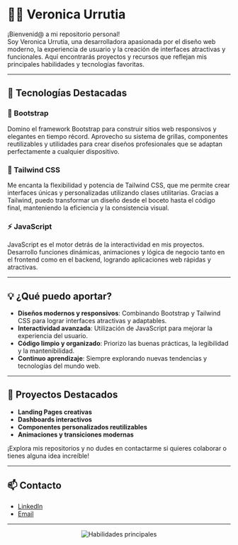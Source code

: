 # 👩‍💻 Veronica Urrutia

¡Bienvenid@ a mi repositorio personal!  
Soy Veronica Urrutia, una desarrolladora apasionada por el diseño web moderno, la experiencia de usuario y la creación de interfaces atractivas y funcionales. Aquí encontrarás proyectos y recursos que reflejan mis principales habilidades y tecnologías favoritas.

---

## 🚀 Tecnologías Destacadas

### 🌟 Bootstrap
Domino el framework Bootstrap para construir sitios web responsivos y elegantes en tiempo récord. Aprovecho su sistema de grillas, componentes reutilizables y utilidades para crear diseños profesionales que se adaptan perfectamente a cualquier dispositivo.

### 🎨 Tailwind CSS
Me encanta la flexibilidad y potencia de Tailwind CSS, que me permite crear interfaces únicas y personalizadas utilizando clases utilitarias. Gracias a Tailwind, puedo transformar un diseño desde el boceto hasta el código final, manteniendo la eficiencia y la consistencia visual.

### ⚡ JavaScript
JavaScript es el motor detrás de la interactividad en mis proyectos. Desarrollo funciones dinámicas, animaciones y lógica de negocio tanto en el frontend como en el backend, logrando aplicaciones web rápidas y atractivas.

---

## 💡 ¿Qué puedo aportar?

- **Diseños modernos y responsivos**: Combinando Bootstrap y Tailwind CSS para lograr interfaces atractivas y adaptables.
- **Interactividad avanzada**: Utilización de JavaScript para mejorar la experiencia del usuario.
- **Código limpio y organizado**: Priorizo las buenas prácticas, la legibilidad y la mantenibilidad.
- **Continuo aprendizaje**: Siempre explorando nuevas tendencias y tecnologías del mundo web.

---

## 📂 Proyectos Destacados

- **Landing Pages creativas**
- **Dashboards interactivos**
- **Componentes personalizados reutilizables**
- **Animaciones y transiciones modernas**

¡Explora mis repositorios y no dudes en contactarme si quieres colaborar o tienes alguna idea increíble!

---

## 📫 Contacto

- [LinkedIn](https://www.linkedin.com/in/veronica-urrutia/)
- [Email](mailto:vero.urrutiaa@gmail.com)

---

<p align="center">
  <img src="https://skillicons.dev/icons?i=bootstrap,tailwind,js,html,css" alt="Habilidades principales" />
</p>
